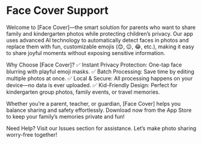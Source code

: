 # Face Cover Support

Welcome to [Face Cover]—the smart solution for parents who want to share family and kindergarten photos while protecting children’s privacy. Our app uses advanced AI technology to automatically detect faces in photos and replace them with fun, customizable emojis (😊, 😉, 😂, etc.), making it easy to share joyful moments without exposing sensitive information.

Why Choose [Face Cover]?
✅ Instant Privacy Protection: One-tap face blurring with playful emoji masks.
✅ Batch Processing: Save time by editing multiple photos at once.
✅ Local & Secure: All processing happens on your device—no data is ever uploaded.
✅ Kid-Friendly Design: Perfect for kindergarten group photos, family events, or travel memories.

Whether you’re a parent, teacher, or guardian, [Face Cover] helps you balance sharing and safety effortlessly. Download now from the App Store to keep your family’s memories private and fun!

Need Help?
Visit our Issues section for assistance. Let’s make photo sharing worry-free together!

